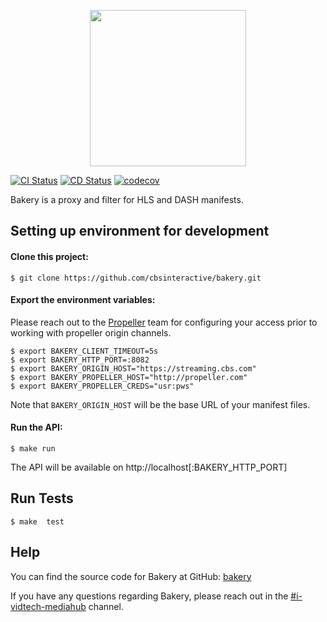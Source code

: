 <p align="center">
  <img width="250" src="http://flv.io/bakery-logo.svg">
</p>

[![CI Status](https://github.com/cbsinteractive/bakery/workflows/CI/badge.svg)](https://github.com/cbsinteractive/bakery/actions)
[![CD Status](https://github.com/cbsinteractive/bakery-deploy/workflows/CD/badge.svg)](https://github.com/cbsinteractive/bakery-deploy/actions)
[![codecov](https://codecov.io/gh/cbsinteractive/bakery/branch/master/graph/badge.svg)](https://codecov.io/gh/cbsinteractive/bakery)


Bakery is a proxy and filter for HLS and DASH manifests.

## Setting up environment for development

#### Clone this project:

    $ git clone https://github.com/cbsinteractive/bakery.git

#### Export the environment variables:

Please reach out to the [Propeller](https://cbsinteractive.github.io/propeller) team for configuring your access prior to working with propeller origin channels. 

    $ export BAKERY_CLIENT_TIMEOUT=5s 
    $ export BAKERY_HTTP_PORT=:8082
    $ export BAKERY_ORIGIN_HOST="https://streaming.cbs.com"
    $ export BAKERY_PROPELLER_HOST="http://propeller.com"
    $ export BAKERY_PROPELLER_CREDS="usr:pws"

Note that `BAKERY_ORIGIN_HOST` will be the base URL of your manifest files.

#### Run the API:

    $ make run

The API will be available on http://localhost[:BAKERY_HTTP_PORT]

## Run Tests

    $ make  test

## Help

You can find the source code for Bakery at GitHub:
[bakery][bakery]

[bakery]: https://github.com/cbsinteractive/bakery

If you have any questions regarding Bakery, please reach out in the [#i-vidtech-mediahub](slack://channel?team={cbs}&id={i-vidtech-mediahub}) channel.
